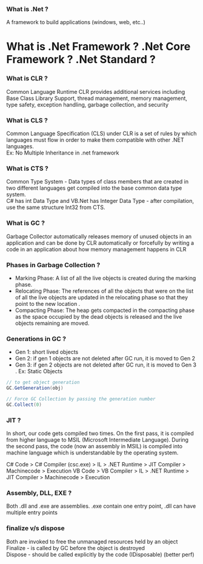 ### What is .Net ?
A framework to build applications (windows, web, etc..)

# What is .Net Framework ? .Net Core Framework ? .Net Standard ?


### What is CLR ?
Common Language Runtime
CLR provides additional services including Base Class Library Support, thread management, memory management, type safety, exception handling, garbage collection, and security

### What is CLS ?
Common Language Specification (CLS) under CLR is a set of rules by which languages must flow in order to make them compatible with other .NET languages.  
Ex: No Multiple Inheritance in .net framework

### What is CTS ?
Common Type System - Data types of class members that are created in two different languages get compiled into the base common data type system.  
C# has int Data Type and VB.Net has Integer Data Type - after compilation, use the same structure Int32 from CTS.

### What is GC ?
Garbage Collector automatically releases memory of unused objects in an application and can be done 
by CLR automatically or forcefully by writing a code in an application about how memory management happens in CLR

### Phases in Garbage Collection ?
- Marking Phase: A list of all the live objects is created during the marking phase.
- Relocating Phase: The references of all the objects that were on the list of all the live objects are updated in the relocating phase so that they point to the new location .
- Compacting Phase: The heap gets compacted in the compacting phase as the space occupied by the dead objects is released and the live objects remaining are moved.

### Generations in GC ?
- Gen 1: short lived objects
- Gen 2: if gen 1 objects are not deleted after GC run, it is moved to Gen 2
- Gen 3: if gen 2 objects are not deleted after GC run, it is moved to Gen 3 . Ex: Static Objects
```csharp
// to get object generation
GC.GetGeneration(obj)

// Force GC Collection by passing the generation number
GC.Collect(0)
```

### JIT ?
In short, our code gets compiled two times. On the first pass, it is compiled from higher language to MSIL (Microsoft Intermediate Language). 
During the second pass, the code (now an assembly in MSIL) is compiled into machine language which is understandable by the operating system.

C# Code > C# Compiler (csc.exe) > IL > .NET Runtime > JIT Compiler > Machinecode > Execution
VB Code > VB Compiler           > IL > .NET Runtime > JIT Compiler > Machinecode > Execution

### Assembly, DLL, EXE ?
Both .dll and .exe are assemblies. .exe contain one entry point, .dll can have multiple entry points

### finalize v/s dispose 
Both are invoked to free the unmanaged resources held by an object  
Finalize - is called by GC before the object is destroyed  
Dispose - should be called explicitly by the code (IDisposable) (better perf)




